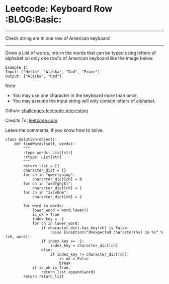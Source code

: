 # Leetcode: Keyboard Row     :BLOG:Basic:


---

Check string are in one row of American keyboard  

---

Given a List of words, return the words that can be typed using letters of alphabet on only one row's of American keyboard like the image below.  

    Example 1:
    Input: ["Hello", "Alaska", "Dad", "Peace"]
    Output: ["Alaska", "Dad"]

Note:  
-   You may use one character in the keyboard more than once.
-   You may assume the input string will only contain letters of alphabet.

Github: [challenges-leetcode-interesting](https://github.com/DennyZhang/challenges-leetcode-interesting/tree/master/keyboard-row)  

Credits To: [leetcode.com](https://leetcode.com/problems/keyboard-row/description/)  

Leave me comments, if you know how to solve.  

    class Solution(object):
        def findWords(self, words):
            """
            :type words: List[str]
            :rtype: List[str]
            """
            return_list = []
            character_dict = {}
            for ch in "qwertyuiop":
                character_dict[ch] = 0
            for ch in "asdfghjkl":
                character_dict[ch] = 1
            for ch in "zxcvbnm":
                character_dict[ch] = 2
    
            for word in words:
                lower_word = word.lower()
                is_ok = True
                index_key = -1
                for ch in lower_word:
                    if character_dict.has_key(ch) is False:
                        raise Exception("Unexpected character(%s) in %s" % (ch, word))
                    if index_key == -1:
                        index_key = character_dict[ch]
                    else:
                        if index_key != character_dict[ch]:
                            is_ok = False
                            break
                if is_ok is True:
                    return_list.append(word)
            return return_list